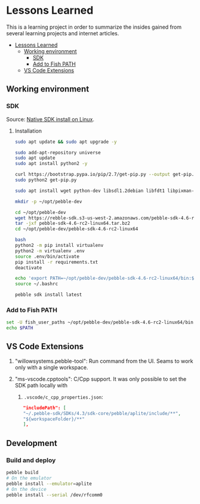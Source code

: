 # Lessons Learned

This is a learning project in order to summarize the insides gained from several learning projects and internet articles.

- [Lessons Learned](#lessons-learned)
  - [Working environment](#working-environment)
    - [SDK](#sdk)
    - [Add to Fish PATH](#add-to-fish-path)
  - [VS Code Extensions](#vs-code-extensions)

## Working environment

### SDK

Source: [Native SDK install on Linux](https://willow.systems/blog/pebble-sdk-installation-guide/).

1. Installation

   ```sh
   sudo apt update && sudo apt upgrade -y

   sudo add-apt-repository universe
   sudo apt update 
   sudo apt install python2 -y

   curl https://bootstrap.pypa.io/pip/2.7/get-pip.py --output get-pip.py
   sudo python2 get-pip.py

   sudo apt install wget python-dev libsdl1.2debian libfdt1 libpixman-1-0 npm gcc -y

   mkdir -p ~/opt/pebble-dev

   cd ~/opt/pebble-dev
   wget https://rebble-sdk.s3-us-west-2.amazonaws.com/pebble-sdk-4.6-rc2-linux64.tar.bz2
   tar -jxf pebble-sdk-4.6-rc2-linux64.tar.bz2
   cd ~/opt/pebble-dev/pebble-sdk-4.6-rc2-linux64
   
   bash
   python2 -m pip install virtualenv
   python2 -m virtualenv .env
   source .env/bin/activate
   pip install -r requirements.txt
   deactivate

   echo 'export PATH=~/opt/pebble-dev/pebble-sdk-4.6-rc2-linux64/bin:$PATH' >> ~/.bashrc 
   source ~/.bashrc

   pebble sdk install latest
   ```

### Add to Fish PATH

```sh
set -U fish_user_paths ~/opt/pebble-dev/pebble-sdk-4.6-rc2-linux64/bin $fish_user_paths
echo $PATH
```

## VS Code Extensions

1. "willowsystems.pebble-tool": Run command from the UI. Seams to work only with a single workspace.
1. "ms-vscode.cpptools": C/Cpp support. It was only possible to set the SDK path locally with
   1. `.vscode/c_cpp_properties.json`:

   ```json
      "includePath": [
      "~/.pebble-sdk/SDKs/4.3/sdk-core/pebble/aplite/include/**",
      "${workspaceFolder}/**"
      ],

## Development

### Build and deploy

```sh
pebble build
# On the emulator
pebble install --emulator=aplite
# On the device
pebble install --serial /dev/rfcomm0
```
